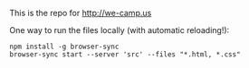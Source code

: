This is the repo for http://we-camp.us

One way to run the files locally (with automatic reloading!):

```
npm install -g browser-sync
browser-sync start --server 'src' --files "*.html, *.css"
```
